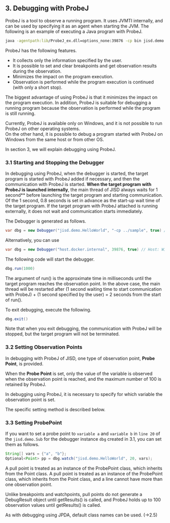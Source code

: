 ## 3. Debugging with ProbeJ
ProbeJ is a tool to observe a running program. It uses JVMTI internally, and can be used by specifying it as an agent when starting the JVM. The following is an example of executing a Java program with ProbeJ.

```bash
java -agentpath:lib/ProbeJ_ex.dll=options_none:39876 -cp bin jisd.demo.LoopN
```

ProbeJ has the following features.
- It collects only the information specified by the user.
- It is possible to set and clear breakpoints and get observation results during the observation.
- Minimizes the impact on the program execution.
- Observation is performed while the program execution is continued (with only a short stop).

The biggest advantage of using ProbeJ is that it minimizes the impact on the program execution.
In addition, ProbeJ is suitable for debugging a running program because the observation is performed while the program is still running.

Currently, ProbeJ is available only on Windows, and it is not possible to run ProbeJ on other operating systems.  
On the other hand, it is possible to debug a program started with ProbeJ on Windows from the same host or from other OS.

In section 3, we will explain debugging using ProbeJ.

### 3.1 Starting and Stopping the Debugger

In debugging using ProbeJ, when the debugger is started, the target program is started with ProbeJ added if necessary, and then the communication with ProbeJ is started. **When the target program with ProbeJ is launched internally**, the main thread of JISD always waits for 1 second** before launching the target program and starting communication. Of the 1 second, 0.8 seconds is set in advance as the start-up wait time of the target program. If the target program with ProbeJ attached is running externally, it does not wait and communication starts immediately.

The Debugger is generated as follows.


```java
var dbg = new Debugger("jisd.demo.HelloWorld", "-cp ../sample", true) // Windows only
```

Alternatively, you can use


```java
var dbg = new Debugger("host.docker.internal", 39876, true) // Host: Windows only, Container: Windows or Linux
```

The following code will start the debugger.


```java
dbg.run(1000)
```

The argument of run() is the approximate time in milliseconds until the target program reaches the observation point. In the above case, the main thread will be restarted after (1 second waiting time to start communication with ProbeJ) + (1 second specified by the user) = 2 seconds from the start of run().

To exit debugging, execute the following.


```java
dbg.exit()
```

Note that when you exit debugging, the communication with ProbeJ will be stopped, but the target program will not be terminated.


### 3.2 Setting Observation Points
In debugging with ProbeJ of JISD, one type of observation point, **Probe Point**, is provided.

When the **Probe Point** is set, only the value of the variable is observed when the observation point is reached, and the maximum number of 100 is retained by ProbeJ.

In debugging using ProbeJ, it is necessary to specify for which variable the observation point is set.

The specific setting method is described below.

### 3.3 Setting ProbePoint

If you want to set a probe point to `variable a` and `variable b` in `line 20` of the `jisd.demo.Sub` for the debugger instance `dbg` created in 3.1, you can set them as follows.


```java
String[] vars = {"a", "b"};
Optional<Point> pp = dbg.watch("jisd.demo.HelloWorld", 20, vars);
```

A pull point is treated as an instance of the ProbePoint class, which inherits from the Point class. A pull point is treated as an instance of the ProbePoint class, which inherits from the Point class, and a line cannot have more than one observation point.

Unlike breakpoints and watchpoints, pull points do not generate a DebugResult object until getResults() is called, and ProbeJ holds up to 100 observation values until getResults() is called.

As with debugging using JPDA, default class names can be used. (→2.5)

